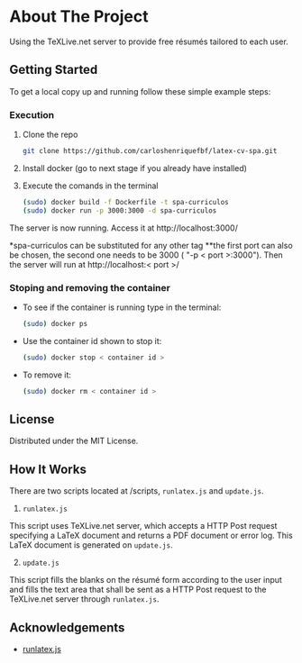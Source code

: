 # About The Project

Using the TeXLive.net server to provide free résumés tailored to each user.

## Getting Started

To get a local copy up and running follow these simple example steps:

### Execution 

1. Clone the repo
   ```sh
   git clone https://github.com/carloshenriquefbf/latex-cv-spa.git
   ```
   
2. Install docker (go to next stage if you already have installed)


3. Execute the comands in the terminal 
   ```sh
   (sudo) docker build -f Dockerfile -t spa-curriculos
   (sudo) docker run -p 3000:3000 -d spa-curriculos
   ```
The server is now running. Access it at http://localhost:3000/

*spa-curriculos can be substituted for any other tag
**the first port can also be chosen, the second one needs to be 3000 ( "-p < port >:3000"). Then the server will run at http://localhost:< port >/


### Stoping and removing the container

* To see if the container is running type in the terminal:
    ```sh
   (sudo) docker ps
   ```

* Use the container id shown to stop it:
   ```sh
   (sudo) docker stop < container id > 
   ```

* To remove it:
   ```sh
   (sudo) docker rm < container id > 
   ```

## License

Distributed under the MIT License.

## How It Works

There are two scripts located at /scripts, ```runlatex.js``` and ```update.js```. 

1. ```runlatex.js```

This script uses TeXLive.net server, which accepts a HTTP Post request specifying a LaTeX document and returns a PDF document or error log. This LaTeX document is generated on ```update.js```.

2. ```update.js```

This script fills the blanks on the résumé form according to the user input and fills the text area that shall be sent as a HTTP Post request to the TeXLive.net server through ```runlatex.js```. 

## Acknowledgements

* [runlatex.js](https://github.com/learnlatex/learnlatex.github.io)
